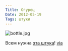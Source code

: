 ```yaml
---
Title: Огурец
Date: 2012-05-19
Tags: штуки
---
```


![bottle.jpg](images/bottle.jpg)

Всем нужна [эта штука](http://www.urbanoutfitters.com/urban/catalog/productdetail.jsp?id=25126269)! [via](http://www.swiss-miss.com/)